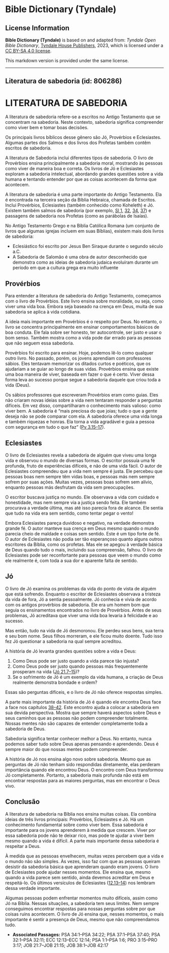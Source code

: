 # Bible Dictionary (Tyndale)

## License Information

**Bible Dictionary (Tyndale)** is based on and adapted from: _Tyndale Open Bible Dictionary_, [Tyndale House Publishers](https://tyndaleopenresources.com/), 2023, which is licensed under a [CC BY-SA 4.0 license](https://creativecommons.org/licenses/by-sa/4.0/legalcode.en).

This markdown version is provided under the same license.



--------------------------------

## Literatura de sabedoria (id: 806286)

LITERATURA DE SABEDORIA
=======================

A literatura de sabedoria refere\-se a escritos no Antigo Testamento que se concentram na sabedoria. Neste contexto, sabedoria significa compreender como viver bem e tomar boas decisões.

Os principais livros bíblicos desse gênero são Jó, Provérbios e Eclesiastes. Algumas partes dos Salmos e dos livros dos Profetas também contêm escritos de sabedoria.

A literatura de Sabedoria inclui diferentes tipos de sabedoria. O livro de Provérbios ensina principalmente a sabedoria moral, mostrando às pessoas como viver de maneira boa e correta. Os livros de Jó e Eclesiastes exploram a sabedoria intelectual, abordando grandes questões sobre a vida humana e tentando entender por que as coisas acontecem da forma que acontecem.

A literatura de sabedoria é uma parte importante do Antigo Testamento. Ela é encontrada na terceira seção da Bíblia Hebraica, chamada de Escritos. Inclui Provérbios, Eclesiastes (também conhecido como Koheleth) e Jó. Existem também salmos de sabedoria (por exemplo, [Sl 1](https://ref.ly/Ps1:1-Ps1:6), [32](https://ref.ly/Ps32:1-Ps32:11), [34](https://ref.ly/Ps34:1-Ps34:22), [37](https://ref.ly/Ps37:1-Ps37:40)) e passagens de sabedoria nos Profetas (como as parábolas de Isaías).

No Antigo Testamento Grego e na Bíblia Católica Romana (um conjunto de livros que algumas igrejas incluem em suas Bíblias), existem mais dois livros de sabedoria:

* Eclesiástico foi escrito por Jesus Ben Siraque durante o segundo século a.C.
* A Sabedoria de Salomão é uma obra de autor desconhecido que demonstra como as ideias de sabedoria judaica evoluíram durante um período em que a cultura grega era muito influente

Provérbios
----------

Para entender a literatura de sabedoria do Antigo Testamento, começamos com o livro de Provérbios. Este livro ensina sobre moralidade, ou seja, como viver uma vida boa. Embora seja baseado na crença em Deus, muita de sua sabedoria se aplica à vida cotidiana.

A ideia mais importante em Provérbios é o respeito por Deus. No entanto, o livro se concentra principalmente em ensinar comportamentos básicos de boa conduta. Ele fala sobre ser honesto, ter autocontrole, ser justo e usar o bom senso. Também mostra como a vida pode dar errado para as pessoas que não seguem essa sabedoria.

Provérbios foi escrito para ensinar. Hoje, podemos lê\-lo como qualquer outro livro. No passado, porém, os jovens aprendiam com professores sábios. Eles tentavam memorizar os ditados curtos e poéticos, que os ajudariam a se guiar ao longo de suas vidas. Provérbios ensina que existe uma boa maneira de viver, baseada em fazer o que é certo. Viver dessa forma leva ao sucesso porque segue a sabedoria daquele que criou toda a vida (Deus).

Os sábios professores que escreveram Provérbios eram como guias. Eles não criaram novas ideias sobre a vida nem tentaram responder a perguntas difíceis. Em vez disso, compartilharam o conhecimento mais valioso: como viver bem. A sabedoria é “mais preciosa do que joias; tudo o que a gente deseja não se pode comparar com ela. A sabedoria oferece uma vida longa e também riquezas e honras. Ela torna a vida agradável e guia a pessoa com segurança em tudo o que faz” ([Pv 3\.15–17](https://ref.ly/Prov3:15-Prov3:17)).

Eclesiastes
-----------

O livro de Eclesiastes revela a sabedoria de alguém que viveu uma longa vida e observou o mundo de diversas formas. O escritor possuía uma fé profunda, fruto de experiências difíceis, e não de uma vida fácil. O autor de Eclesiastes compreendeu que a vida nem sempre é justa. Ele percebeu que pessoas boas nem sempre têm vidas boas, e pessoas más nem sempre sofrem por suas ações. Muitas vezes, pessoas boas sofrem sem alívio, enquanto pessoas más desfrutam da vida sem preocupações.

O escritor buscava justiça no mundo. Ele observava a vida com cuidado e honestidade, mas nem sempre via a justiça sendo feita. Ele também procurava a verdade última, mas até isso parecia fora de alcance. Ele sentia que tudo na vida era sem sentido, como tentar pegar o vento!

Embora Eclesiastes pareça duvidoso e negativo, na verdade demonstra grande fé. O autor manteve sua crença em Deus mesmo quando o mundo parecia cheio de maldade e coisas sem sentido. Este é um tipo forte de fé. O autor de Eclesiastes não podia ser tão esperançoso quanto alguns outros escritores da Bíblia, como os profetas. Mas ele se apegou à verdade básica de Deus quando tudo o mais, incluindo sua compreensão, falhou. O livro de Eclesiastes pode ser reconfortante para pessoas que veem o mundo como ele realmente é, com toda a sua dor e aparente falta de sentido.

Jó
--

O livro de Jó examina os problemas da vida do ponto de vista de alguém que está sofrendo. Enquanto o escritor de Eclesiastes observava a tristeza da vida de fora, Jó a sentia pessoalmente. Jó conhecia e vivia de acordo com os antigos provérbios de sabedoria. Ele era um homem bom que seguia os ensinamentos encontrados no livro de Provérbios. Antes de seus problemas, Jó acreditava que viver uma vida boa levaria à felicidade e ao sucesso.

Mas então, tudo na vida de Jó desmoronou. Ele perdeu seus bens, sua terra e seu bom nome. Seus filhos morreram, e ele ficou muito doente. Tudo isso fez Jó questionar a sabedoria na qual sempre acreditou.

A história de Jó levanta grandes questões sobre a vida e Deus:

1. Como Deus pode ser justo quando a vida parece tão injusta?
2. Como Deus pode ser justo quando pessoas más frequentemente prosperam na vida ([Jó 21\.7–15](https://ref.ly/Job21:7-Job21:15))?
3. Se o sofrimento de Jó é um exemplo da vida humana, a criação de Deus realmente demonstra bondade e ordem?

Essas são perguntas difíceis, e o livro de Jó não oferece respostas simples.

A parte mais importante da história de Jó é quando ele encontra Deus face a face nos capítulos [38–42](https://ref.ly/Job38:1-Job42:17). Este encontro ajuda a colocar a sabedoria em sua devida perspectiva. Mostra que sempre haverá aspectos sobre Deus e seus caminhos que as pessoas não podem compreender totalmente. Nossas mentes não são capazes de entender completamente toda a sabedoria de Deus.

Sabedoria significa tentar conhecer melhor a Deus. No entanto, nunca podemos saber tudo sobre Deus apenas pensando e aprendendo. Deus é sempre maior do que nossas mentes podem compreender.

A história de Jó nos ensina algo novo sobre sabedoria. Mesmo que as perguntas de Jó não tenham sido respondidas diretamente, elas perderam importância quando ele encontrou Deus. O encontro com Deus transformou Jó completamente. Portanto, a sabedoria mais profunda não está em encontrar respostas para as maiores perguntas, mas em encontrar o Deus vivo.

Conclusão
---------

A literatura de sabedoria na Bíblia nos ensina muitas coisas. Ela combina ideias de três livros principais: Provérbios, Eclesiastes e Jó. Há um conhecimento fundamental sobre como viver bem. Essa sabedoria é importante para os jovens aprenderem à medida que crescem. Viver por essa sabedoria pode não te deixar rico, mas pode te ajudar a viver bem mesmo quando a vida é difícil. A parte mais importante dessa sabedoria é respeitar a Deus.

À medida que as pessoas envelhecem, muitas vezes percebem que a vida e o mundo não são simples. Às vezes, isso faz com que as pessoas queiram desistir da sabedoria básica que aprenderam quando eram jovens. O livro de Eclesiastes pode ajudar nesses momentos. Ele ensina que, mesmo quando a vida parece sem sentido, ainda devemos acreditar em Deus e respeitá\-lo. Os últimos versículos de Eclesiastes ([12\.13–14](https://ref.ly/Eccl12:13-Eccl12:14)) nos lembram dessa verdade importante.

Algumas pessoas podem enfrentar momentos muito difíceis, assim como Jó na Bíblia. Nessas situações, a sabedoria tem seus limites. Nem sempre conseguimos encontrar respostas para nossas perguntas sobre por que coisas ruins acontecem. O livro de Jó ensina que, nesses momentos, o mais importante é sentir a presença de Deus, mesmo que não compreendamos tudo.

* **Associated Passages:** PSA 34:1–PSA 34:22; PSA 37:1–PSA 37:40; PSA 32:1–PSA 32:11; ECC 12:13–ECC 12:14; PSA 1:1–PSA 1:6; PRO 3:15–PRO 3:17; JOB 21:7–JOB 21:15; JOB 38:1–JOB 42:17

